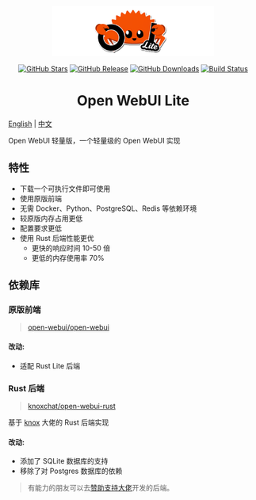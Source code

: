 <div align="center">
  <img src="./assets/banner.png" alt="Open WebUI Lite" height="100">
</div>

<div align="center">

[![GitHub Stars](https://img.shields.io/github/stars/xxnuo/open-webui-lite?style=flat-square&logo=github&color=yellow)](https://github.com/xxnuo/open-webui-lite/stargazers)
[![GitHub Release](https://img.shields.io/github/v/release/xxnuo/open-webui-lite?style=flat-square&logo=github&color=green)](https://github.com/xxnuo/open-webui-lite/releases/latest)
[![GitHub Downloads](https://img.shields.io/github/downloads/xxnuo/open-webui-lite/total?style=flat-square&logo=github&color=orange)](https://github.com/xxnuo/open-webui-lite/releases)
[![Build Status](https://img.shields.io/github/actions/workflow/status/xxnuo/open-webui-lite/build.yml?style=flat-square&logo=github-actions&logoColor=white)](https://github.com/xxnuo/open-webui-lite/actions)

</div>

<div align="center">
  <h1>
    Open WebUI Lite
  </h1>
</div>

[English](README.md) | [中文](README.zh.md)

Open WebUI 轻量版，一个轻量级的 Open WebUI 实现

## 特性

- 下载一个可执行文件即可使用
- 使用原版前端
- 无需 Docker、Python、PostgreSQL、Redis 等依赖环境
- 较原版内存占用更低
- 配置要求更低
- 使用 Rust 后端性能更优
  - 更快的响应时间 10-50 倍
  - 更低的内存使用率 70%

## 依赖库

### 原版前端

> [open-webui/open-webui](https://github.com/open-webui/open-webui)

#### 改动:

- 适配 Rust Lite 后端

### Rust 后端

> [knoxchat/open-webui-rust](https://github.com/knoxchat/open-webui-rust)

基于 [knox](https://github.com/knoxchat) 大佬的 Rust 后端实现

#### 改动:

- 添加了 SQLite 数据库的支持
- 移除了对 Postgres 数据库的依赖

> 有能力的朋友可以去[赞助支持大佬](https://github.com/knoxchat/open-webui-rust)开发的后端。
